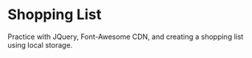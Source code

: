 Shopping List
=============

Practice with JQuery, Font-Awesome CDN, and creating a shopping list using local storage.